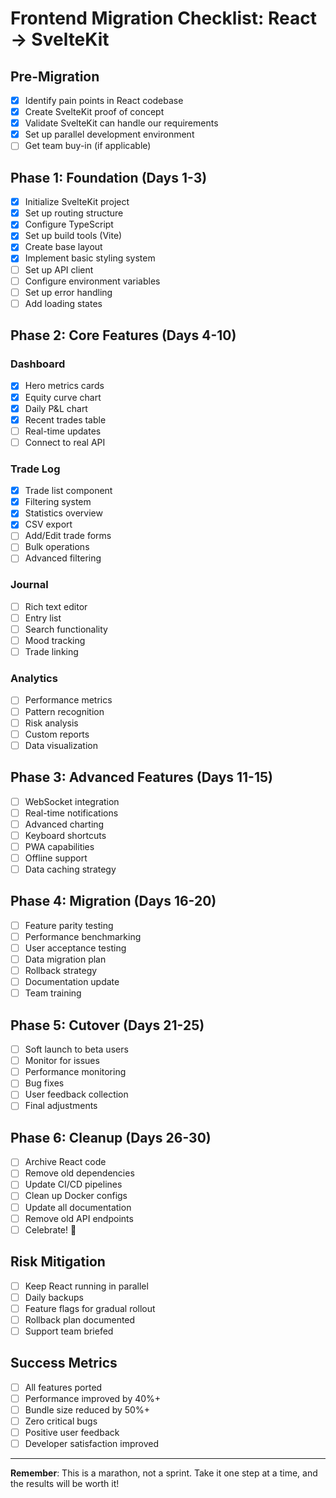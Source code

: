# Frontend Migration Checklist: React → SvelteKit

## Pre-Migration
- [x] Identify pain points in React codebase
- [x] Create SvelteKit proof of concept
- [x] Validate SvelteKit can handle our requirements
- [x] Set up parallel development environment
- [ ] Get team buy-in (if applicable)

## Phase 1: Foundation (Days 1-3)
- [x] Initialize SvelteKit project
- [x] Set up routing structure
- [x] Configure TypeScript
- [x] Set up build tools (Vite)
- [x] Create base layout
- [x] Implement basic styling system
- [ ] Set up API client
- [ ] Configure environment variables
- [ ] Set up error handling
- [ ] Add loading states

## Phase 2: Core Features (Days 4-10)
### Dashboard
- [x] Hero metrics cards
- [x] Equity curve chart
- [x] Daily P&L chart
- [x] Recent trades table
- [ ] Real-time updates
- [ ] Connect to real API

### Trade Log
- [x] Trade list component
- [x] Filtering system
- [x] Statistics overview
- [x] CSV export
- [ ] Add/Edit trade forms
- [ ] Bulk operations
- [ ] Advanced filtering

### Journal
- [ ] Rich text editor
- [ ] Entry list
- [ ] Search functionality
- [ ] Mood tracking
- [ ] Trade linking

### Analytics
- [ ] Performance metrics
- [ ] Pattern recognition
- [ ] Risk analysis
- [ ] Custom reports
- [ ] Data visualization

## Phase 3: Advanced Features (Days 11-15)
- [ ] WebSocket integration
- [ ] Real-time notifications
- [ ] Advanced charting
- [ ] Keyboard shortcuts
- [ ] PWA capabilities
- [ ] Offline support
- [ ] Data caching strategy

## Phase 4: Migration (Days 16-20)
- [ ] Feature parity testing
- [ ] Performance benchmarking
- [ ] User acceptance testing
- [ ] Data migration plan
- [ ] Rollback strategy
- [ ] Documentation update
- [ ] Team training

## Phase 5: Cutover (Days 21-25)
- [ ] Soft launch to beta users
- [ ] Monitor for issues
- [ ] Performance monitoring
- [ ] Bug fixes
- [ ] User feedback collection
- [ ] Final adjustments

## Phase 6: Cleanup (Days 26-30)
- [ ] Archive React code
- [ ] Remove old dependencies
- [ ] Update CI/CD pipelines
- [ ] Clean up Docker configs
- [ ] Update all documentation
- [ ] Remove old API endpoints
- [ ] Celebrate! 🎉

## Risk Mitigation
- [ ] Keep React running in parallel
- [ ] Daily backups
- [ ] Feature flags for gradual rollout
- [ ] Rollback plan documented
- [ ] Support team briefed

## Success Metrics
- [ ] All features ported
- [ ] Performance improved by 40%+
- [ ] Bundle size reduced by 50%+
- [ ] Zero critical bugs
- [ ] Positive user feedback
- [ ] Developer satisfaction improved

---

**Remember**: This is a marathon, not a sprint. Take it one step at a time, and the results will be worth it!